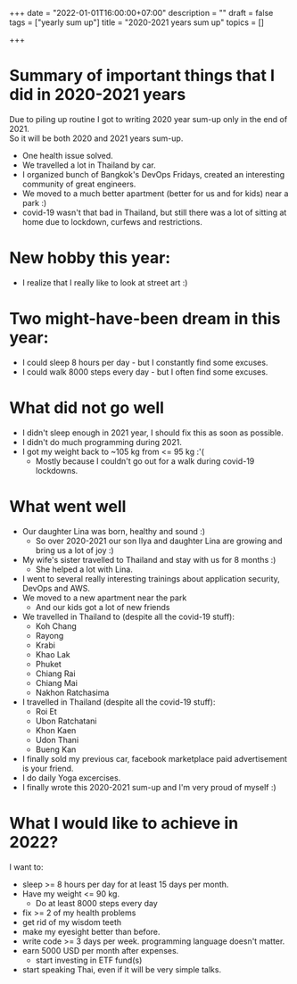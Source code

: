 +++
date = "2022-01-01T16:00:00+07:00"
description = ""
draft = false
tags = ["yearly sum up"]
title = "2020-2021 years sum up"
topics = []

+++

# Summary of important things that I did in 2020-2021 years
Due to piling up routine I got to writing 2020 year sum-up only in the end of 2021.  
So it will be both 2020 and 2021 years sum-up.

* One health issue solved.
* We travelled a lot in Thailand by car.
* I organized bunch of Bangkok's DevOps Fridays, created an interesting community of great engineers.
* We moved to a much better apartment (better for us and for kids) near a park :)
* covid-19 wasn't that bad in Thailand, but still there was a lot of sitting at home due to lockdown, curfews and restrictions.

<!--more-->

# New hobby this year:

* I realize that I really like to look at street art :)

# Two might-have-been dream in this year:

* I could sleep 8 hours per day - but I constantly find some excuses.
* I could walk 8000 steps every day - but I often find some excuses.

# What did not go well

* I didn't sleep enough in 2021 year, I should fix this as soon as possible.
* I didn't do much programming during 2021.
* I got my weight back to ~105 kg from <= 95 kg :'(
  * Mostly because I couldn't go out for a walk during covid-19 lockdowns.
  
# What went well

* Our daughter Lina was born, healthy and sound :)
  * So over 2020-2021 our son Ilya and daughter Lina are growing and bring us a lot of joy :)
* My wife's sister travelled to Thailand and stay with us for 8 months :)
  * She helped a lot with Lina.
* I went to several really interesting trainings about application security, DevOps and AWS.
* We moved to a new apartment near the park
  * And our kids got a lot of new friends
* We travelled in Thailand to (despite all the covid-19 stuff):
  * Koh Chang
  * Rayong
  * Krabi
  * Khao Lak
  * Phuket
  * Chiang Rai
  * Chiang Mai
  * Nakhon Ratchasima
* I travelled in Thailand (despite all the covid-19 stuff):
  * Roi Et
  * Ubon Ratchatani
  * Khon Kaen
  * Udon Thani
  * Bueng Kan
* I finally sold my previous car, facebook marketplace paid advertisement is your friend.
* I do daily Yoga excercises.
* I finally wrote this 2020-2021 sum-up and I'm very proud of myself :)

# What I would like to achieve in 2022?
I want to:

* sleep >= 8 hours per day for at least 15 days per month.
* Have my weight <= 90 kg.
  * Do at least 8000 steps every day
* fix >= 2 of my health problems
* get rid of my wisdom teeth
* make my eyesight better than before.
* write code >= 3 days per week. programming language doesn't matter.
* earn 5000 USD per month after expenses.
  * start investing in ETF fund(s)
* start speaking Thai, even if it will be very simple talks.
